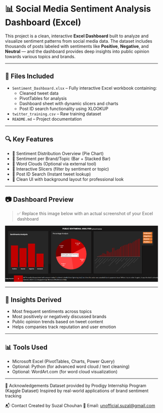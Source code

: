 # 📊 Social Media Sentiment Analysis Dashboard (Excel)

This project is a clean, interactive **Excel Dashboard** built to analyze and visualize sentiment patterns from social media data. The dataset includes thousands of posts labeled with sentiments like **Positive**, **Negative**, and **Neutral** — and the dashboard provides deep insights into public opinion towards various topics and brands.

---

## 📁 Files Included

- `Sentiment_Dashboard.xlsx` – Fully interactive Excel workbook containing:
  - Cleaned tweet data
  - PivotTables for analysis
  - Dashboard sheet with dynamic slicers and charts
  - Post ID search functionality using XLOOKUP
- `twitter_training.csv` – Raw training dataset
- `README.md` – Project documentation

---

## 🔍 Key Features

- 📌 Sentiment Distribution Overview (Pie Chart)
- 📌 Sentiment per Brand/Topic (Bar + Stacked Bar)
- 📌 Word Clouds (Optional via external tool)
- 📌 Interactive Slicers (filter by sentiment or topic)
- 📌 Post ID Search (Instant tweet lookup)
- 📌 Clean UI with background layout for professional look

---

## 📷 Dashboard Preview

> ✅ Replace this image below with an actual screenshot of your Excel dashboard

![Dashboard Screenshot](dashboard_preview.png)


---

## 🧠 Insights Derived

- Most frequent sentiments across topics
- Most positively or negatively discussed brands
- Public opinion trends based on tweet content
- Helps companies track reputation and user emotion

---

## 📊 Tools Used

- Microsoft Excel (PivotTables, Charts, Power Query)
- Optional: Python (for advanced word cloud / text cleaning)
- Optional: WordArt.com (for word cloud visualization)

---

🤝 Acknowledgements
Dataset provided by Prodigy Internship Program (Kaggle Dataset) 
Inspired by real-world applications of brand sentiment tracking

📬 Contact
Created by Suzal Chouhan
📧 Email: unofficial.suzal@gmail.com
